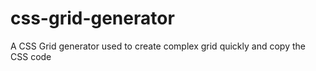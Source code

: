 # css-grid-generator
A CSS Grid generator used to create complex grid quickly and copy the CSS code
